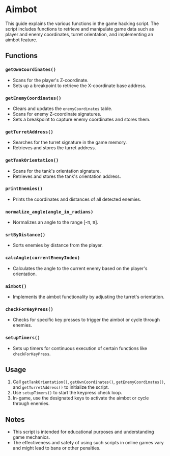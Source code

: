 # Aimbot

This guide explains the various functions in the game hacking script. The script includes functions to retrieve and manipulate game data such as player and enemy coordinates, turret orientation, and implementing an aimbot feature.

## Functions

### `getOwnCoordinates()`
- Scans for the player's Z-coordinate.
- Sets up a breakpoint to retrieve the X-coordinate base address.

### `getEnemyCoordinates()`
- Clears and updates the `enemyCoordinates` table.
- Scans for enemy Z-coordinate signatures.
- Sets a breakpoint to capture enemy coordinates and stores them.

### `getTurretAddress()`
- Searches for the turret signature in the game memory.
- Retrieves and stores the turret address.

### `getTankOrientation()`
- Scans for the tank's orientation signature.
- Retrieves and stores the tank's orientation address.

### `printEnemies()`
- Prints the coordinates and distances of all detected enemies.

### `normalize_angle(angle_in_radians)`
- Normalizes an angle to the range [-π, π].

### `srtByDistance()`
- Sorts enemies by distance from the player.

### `calcAngle(currentEnemyIndex)`
- Calculates the angle to the current enemy based on the player's orientation.

### `aimbot()`
- Implements the aimbot functionality by adjusting the turret's orientation.

### `checkForKeyPress()`
- Checks for specific key presses to trigger the aimbot or cycle through enemies.

### `setupTimers()`
- Sets up timers for continuous execution of certain functions like `checkForKeyPress`.

## Usage

1. Call `getTankOrientation()`, `getOwnCoordinates()`, `getEnemyCoordinates()`, and `getTurretAddress()` to initialize the script.
2. Use `setupTimers()` to start the keypress check loop.
3. In-game, use the designated keys to activate the aimbot or cycle through enemies.

## Notes

- This script is intended for educational purposes and understanding game mechanics.
- The effectiveness and safety of using such scripts in online games vary and might lead to bans or other penalties.
